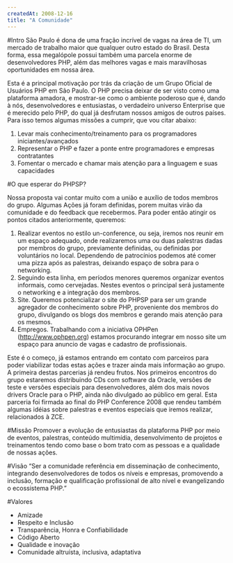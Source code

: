 ```yaml
---
createdAt: 2008-12-16
title: "A Comunidade"
---
```


#Intro
São Paulo é dona de uma fração incrível de vagas na área de TI, um mercado de trabalho maior que qualquer outro estado do Brasil. Desta forma, essa megalópole possui também uma parcela enorme de desenvolvedores PHP, além das melhores vagas e mais maravilhosas oportunidades em nossa área.

Esta é a principal motivação por trás da criação de um Grupo Oficial de Usuários PHP em São Paulo. O PHP precisa deixar de ser visto como uma plataforma amadora, e mostrar-se como o ambiente poderoso que é, dando à nós, desenvolvedores e entusiastas, o verdadeiro universo Enterprise que é merecido pelo PHP, do qual já desfrutam nossos amigos de outros países. Para isso temos algumas missões a cumprir, que vou citar abaixo:

1. Levar mais conhecimento/treinamento para os programadores iniciantes/avançados
2. Representar o PHP e fazer a ponte entre programadores e empresas contratantes
3. Fomentar o mercado e chamar mais atenção para a linguagem e suas capacidades

#O que esperar do PHPSP?

Nossa proposta vai contar muito com a união e auxílio de todos membros do grupo. Algumas Ações já foram definidas, porem muitas virão da comunidade e do feedback que recebermos. Para poder então atingir os pontos citados anteriormente, queremos:

1. Realizar eventos no estilo un-conference, ou seja, iremos nos reunir em um espaço adequado, onde realizaremos uma ou duas palestras dadas por membros do grupo, previamente definidas, ou definidas por voluntários no local. Dependendo de patrocínios podemos até comer uma pizza após as palestras, deixando espaço de sobra para o networking.
2. Seguindo esta linha, em períodos menores queremos organizar eventos informais, como cervejadas. Nestes eventos o principal será justamente o networking e a integração dos membros.
3. Site. Queremos potencializar o site do PHPSP para ser um grande agregador de conhecimento sobre PHP, proveniente dos membros do grupo, divulgando os blogs dos membros e gerando mais atenção para os mesmos.
4. Empregos. Trabalhando com a iniciativa OPHPen (http://www.ophpen.org) estamos procurando integrar em nosso site um espaço para anuncio de vagas e cadastro de profissionais.

Este é o começo, já estamos entrando em contato com parceiros para poder viabilizar todas estas ações e trazer ainda mais informação ao grupo. A primeira destas parcerias já rendeu frutos. Nos primeiros encontros do grupo estaremos distribuindo CDs com software da Oracle, versões de teste e versões especiais para desenvolvedores, além dos mais novos drivers Oracle para o PHP, ainda não divulgado ao público em geral. Esta parceria foi firmada ao final do PHP Conference 2008 que rendeu também algumas idéias sobre palestras e eventos especiais que iremos realizar, relacionados à ZCE.

#Missão
Promover a evolução de entusiastas da plataforma PHP por meio de eventos, palestras, conteúdo multimídia, desenvolvimento de projetos e treinamentos tendo como base o bom trato com as pessoas e a qualidade de nossas ações.

#Visão
“Ser a comunidade referência em disseminação de conhecimento, integrando desenvolvedores de todos os níveis e empresas, promovendo a inclusão, formação e qualificação profissional de alto nível e evangelizando o ecossistema PHP.”


#Valores
* Amizade
* Respeito e Inclusão
* Transparência, Honra e Confiabilidade
* Código Aberto
* Qualidade e inovação
* Comunidade altruísta, inclusiva, adaptativa